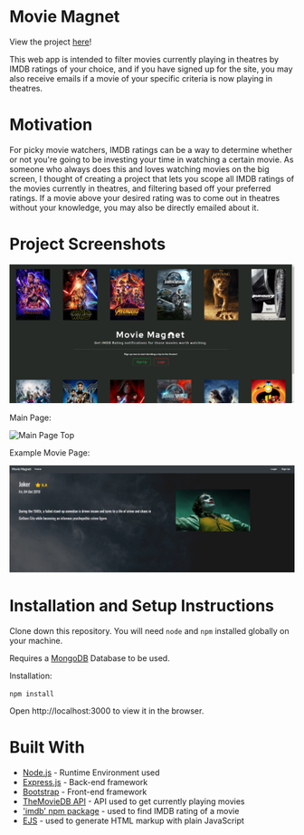 # Movie Magnet

View the project [here](https://movie-magnet.herokuapp.com/)!

This web app is intended to filter movies currently playing in theatres by IMDB ratings of your choice, and if you have signed up for the site, you may also receive emails if a movie of your specific criteria is now playing in theatres.


# Motivation

For picky movie watchers, IMDB ratings can be a way to determine whether or not you're going to be investing your time in watching a certain movie. As someone who always does this and loves watching movies on the big screen, I thought of creating a project that lets you scope all IMDB ratings of the movies currently in theatres, and filtering based off your preferred ratings. If a movie above your desired rating was to come out in theatres without your knowledge, you may also be directly emailed about it.

# Project Screenshots

![Home Page](https://github.com/RupinderN/MovieMagnet/blob/master/public/assets/home.PNG)

Main Page:

![Main Page Top](https://github.com/RupinderN/MovieMagnet/blob/master/public/assets/main.gif)

Example Movie Page:

![Main Page Continued](https://github.com/RupinderN/MovieMagnet/blob/master/public/assets/show.PNG)


# Installation and Setup Instructions

Clone down this repository. You will need ```node``` and ```npm``` installed globally on your machine.

Requires a [MongoDB](https://www.mongodb.com/) Database to be used.

Installation:

```npm install```

Open http://localhost:3000 to view it in the browser.


# Built With

* [Node.js](https://nodejs.org/en/) - Runtime Environment used
* [Express.js](https://expressjs.com/) - Back-end framework
* [Bootstrap](https://getbootstrap.com/) - Front-end framework
* [TheMovieDB API](https://www.themoviedb.org/?language=en-US) - API used to get currently playing movies
* ['imdb' npm package](https://www.npmjs.com/package/imdb) - used to find IMDB rating of a movie
* [EJS](https://ejs.co/) - used to generate HTML markup with plain JavaScript




